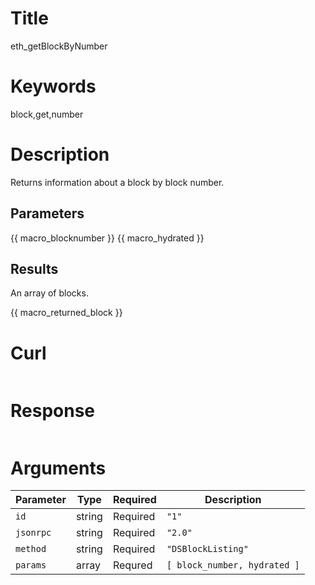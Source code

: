 # Title

eth_getBlockByNumber

# Keywords

block,get,number

# Description

Returns information about a block by block number.

## Parameters

{{ macro_blocknumber }}
{{ macro_hydrated }}

## Results

An array of blocks.

{{ macro_returned_block }}

# Curl

```sh
```

# Response

```json
```

# Arguments

| Parameter | Type   | Required | Description                  |
|-----------|--------|----------|------------------------------|
| `id`      | string | Required | `"1"`                        |
| `jsonrpc` | string | Required | `"2.0"`                      |
| `method`  | string | Required | `"DSBlockListing"`           |
| `params`  | array  | Requred  | `[ block_number, hydrated ]` |

